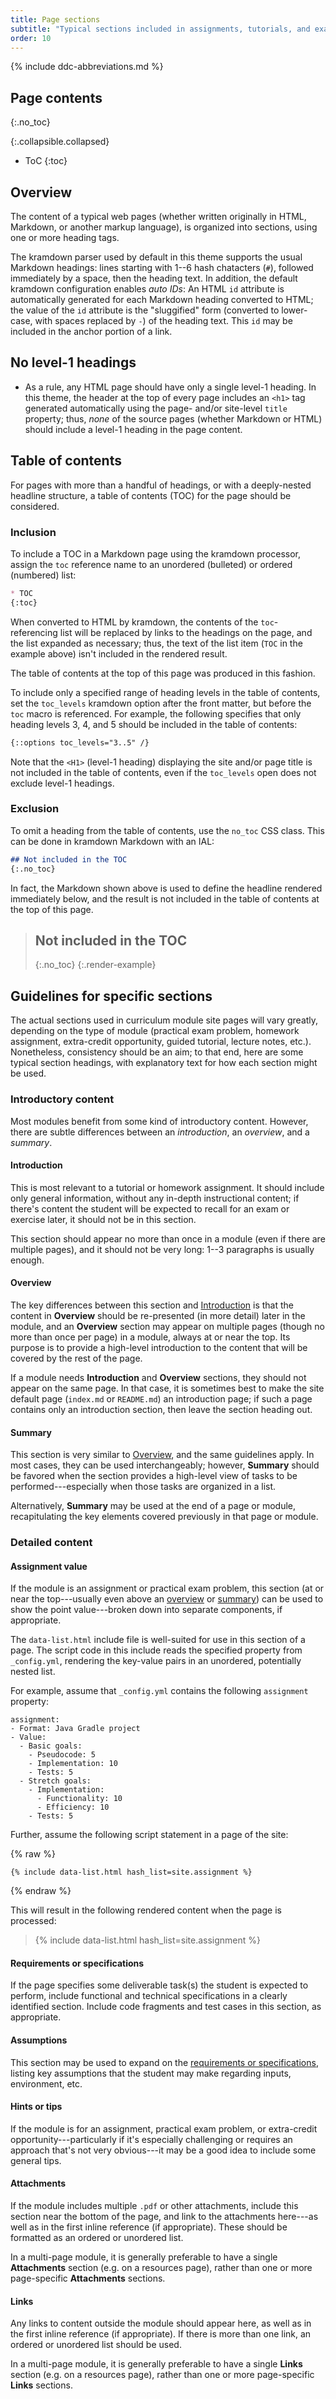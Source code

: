 ```yaml
---
title: Page sections
subtitle: "Typical sections included in assignments, tutorials, and exam problems."
order: 10
---
```


{% include ddc-abbreviations.md %}

## Page contents
{:.no_toc}

{:.collapsible.collapsed}
- ToC
{:toc}

## Overview

The content of a typical web pages (whether written originally in HTML, Markdown, or another markup language), is organized into sections, using one or more heading tags.

The kramdown parser used by default in this theme supports the usual Markdown headings: lines starting with 1--6 hash chatacters (`#`), followed immediately by a space, then the heading text. In addition, the default kramdown configuration enables _auto IDs_: An HTML `id` attribute is automatically generated for each Markdown heading converted to HTML; the value of the `id` attribute is the "sluggified" form (converted to lower-case, with spaces replaced by `-`) of the heading text. This `id` may be included in the anchor portion of a link.

## No level-1 headings

* As a rule, any HTML page should have only a single level-1 heading. In this theme, the header at the top of every page includes an `<h1>` tag generated automatically using the page- and/or site-level `title` property; thus, _none_ of the source pages (whether Markdown or HTML) should include a level-1 heading in the page content. 

## Table of contents

For pages with more than a handful of headings, or with a deeply-nested headline structure, a table of contents (TOC) for the page should be considered.

### Inclusion

To include a TOC in a Markdown page using the kramdown processor, assign the `toc` reference name to an unordered (bulleted) or ordered (numbered) list:

```markdown
* TOC
{:toc}
```

When converted to HTML by kramdown, the contents of the `toc`-referencing list will be replaced by links to the headings on the page, and the list expanded as necessary; thus, the text of the list item (`TOC` in the example above) isn't included in the rendered result.

The table of contents at the top of this page was produced in this fashion.

To include only a specified range of heading levels in the table of contents, set the `toc_levels` kramdown option after the front matter, but before the `toc` macro is referenced. For example, the following specifies that only heading levels 3, 4, and 5 should be included in the table of contents:

```markdown
{::options toc_levels="3..5" /}
```

Note that the `<H1>` (level-1 heading) displaying the site and/or page title is not included in the table of contents, even if the `toc_levels` open does not exclude level-1 headings.

### Exclusion

To omit a heading from the table of contents, use the `no_toc` CSS class. This can be done in kramdown Markdown with an IAL:

```markdown
## Not included in the TOC
{:.no_toc}
```
In fact, the Markdown shown above is used to define the headline rendered immediately below, and the result is not included in the table of contents at the top of this page.

> ## Not included in the TOC
> {:.no_toc}
{:.render-example}

## Guidelines for specific sections

The actual sections used in curriculum module site pages will vary greatly, depending on the type of module (practical exam problem, homework assignment, extra-credit opportunity, guided tutorial, lecture notes, etc.). Nonetheless, consistency should be an aim; to that end, here are some typical section headings, with explanatory text for how each section might be used.

### Introductory content

Most modules benefit from some kind of introductory content. However, there are subtle differences between an _introduction_, an _overview_, and a _summary_.

#### Introduction

This is most relevant to a tutorial or homework assignment. It should include only general information, without any in-depth instructional content; if there's content the student will be expected to recall for an exam or exercise later, it should not be in this section. 

This section should appear no more than once in a module (even if there are multiple pages), and it should not be very long: 1--3 paragraphs is usually enough.

#### Overview

The key differences between this section and [Introduction](#introduction) is that the content in **Overview** should be re-presented (in more detail) later in the module, and an **Overview** section may appear on multiple pages (though no more than once per page) in a module, always at or near the top. Its purpose is to provide a high-level introduction to the content that will be covered by the rest of the page.

If a module needs **Introduction** and **Overview** sections, they should not appear on the same page. In that case, it is sometimes best to make the site default page (`index.md` or `README.md`) an introduction page; if such a page contains only an introduction section, then leave the section heading out.

#### Summary

This section is very similar to [Overview](#overview), and the same guidelines apply. In most cases, they can be used interchangeably; however, **Summary** should be favored when the section provides a high-level view of tasks to be performed---especially when those tasks are organized in a list.

Alternatively, **Summary** may be used at the end of a page or module, recapitulating the key elements covered previously in that page or module.

### Detailed content

#### Assignment value

If the module is an assignment or practical exam problem, this section (at or near the top---usually even above an [overview](#overview) or [summary](#summary)) can be used to show the point value---broken down into separate components, if appropriate.

The `data-list.html` include file is well-suited for use in this section of a page. The script code in this include reads the specified property from `_config.yml`, rendering the key-value pairs in an unordered, potentially nested list.

For example, assume that `_config.yml` contains the following `assignment` property:

```text
assignment:
- Format: Java Gradle project
- Value:
  - Basic goals:
    - Pseudocode: 5
    - Implementation: 10
    - Tests: 5
  - Stretch goals:
    - Implementation:
      - Functionality: 10
      - Efficiency: 10
    - Tests: 5
```

Further, assume the following script statement in a page of the site:

{% raw %}
```liquid
{% include data-list.html hash_list=site.assignment %}
```
{% endraw %}

This will result in the following rendered content when the page is processed:

<blockquote class="render-example">
{% include data-list.html hash_list=site.assignment %}
</blockquote>

#### Requirements or specifications

If the page specifies some deliverable task(s) the student is expected to perform, include functional and technical specifications in a clearly identified section. Include code fragments and test cases in this section, as appropriate.

#### Assumptions

This section may be used to expand on the [requirements or specifications](#requirements-or-specifications), listing key assumptions that the student may make regarding inputs, environment, etc. 

#### Hints or tips

If the module is for an assignment, practical exam problem, or extra-credit opportunity---particularly if it's especially challenging or requires an approach that's not very obvious---it may be a good idea to include some general tips.

#### Attachments

If the module includes multiple `.pdf` or other attachments, include this section near the bottom of the page, and link to the attachments here---as well as in the first inline reference (if appropriate). These should be formatted as an ordered or unordered list. 

In a multi-page module, it is generally preferable to have a single **Attachments** section (e.g. on a resources page), rather than one or more page-specific **Attachments** sections.

#### Links

Any links to content outside the module should appear here, as well as in the first inline reference (if appropriate). If there is more than one link, an ordered or unordered list should be used.

In a multi-page module, it is generally preferable to have a single **Links** section (e.g. on a resources page), rather than one or more page-specific **Links** sections.
